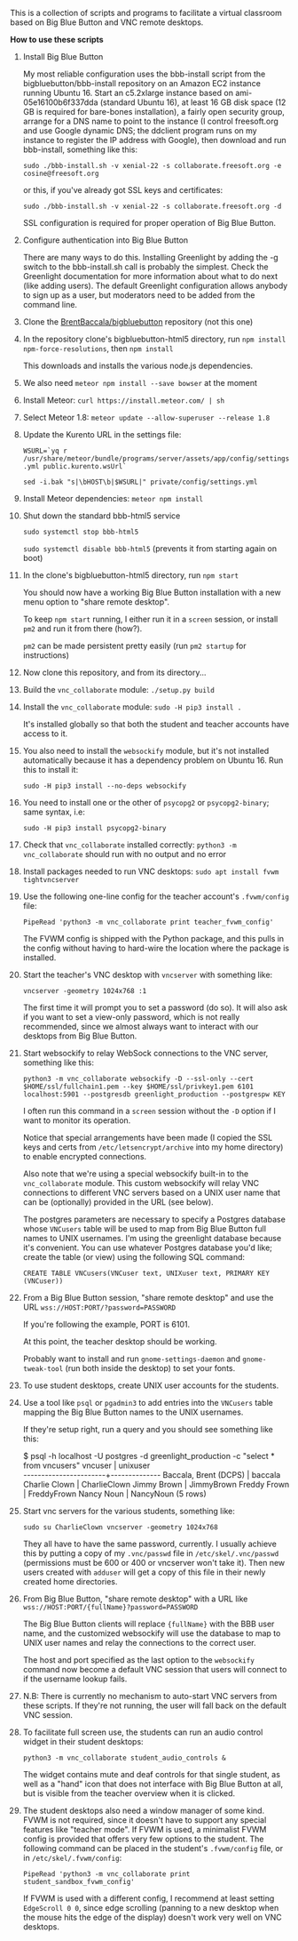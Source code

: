 This is a collection of scripts and programs to facilitate a virtual
classroom based on Big Blue Button and VNC remote desktops.

**How to use these scripts**

1. Install Big Blue Button

   My most reliable configuration uses the bbb-install script from the bigbluebutton/bbb-install
   repository on an Amazon EC2 instance running Ubuntu 16.  Start an c5.2xlarge instance
   based on ami-05e16100b6f337dda (standard Ubuntu 16), at least 16 GB disk space (12 GB is required
   for bare-bones installation), a fairly open security group, arrange for a DNS name to point
   to the instance (I control freesoft.org and use Google dynamic DNS; the ddclient
   program runs on my instance to register the IP address with Google), then download
   and run bbb-install, something like this:

   `sudo ./bbb-install.sh -v xenial-22 -s collaborate.freesoft.org -e cosine@freesoft.org`

   or this, if you've already got SSL keys and certificates:

   `sudo ./bbb-install.sh -v xenial-22 -s collaborate.freesoft.org -d`

   SSL configuration is required for proper operation of Big Blue Button.

1. Configure authentication into Big Blue Button

   There are many ways to do this.  Installing Greenlight by adding the -g switch to
   the bbb-install.sh call is probably the simplest.  Check the Greenlight documentation
   for more information about what to do next (like adding users).  The default
   Greenlight configuration allows anybody to sign up as a user, but moderators
   need to be added from the command line.

1. Clone the [BrentBaccala/bigbluebutton](https://github.com/BrentBaccala/bigbluebutton) repository (not this one)

1. In the repository clone's bigbluebutton-html5 directory, run `npm install npm-force-resolutions`, then `npm install`

   This downloads and installs the various node.js dependencies.

1. We also need `meteor npm install --save bowser` at the moment

1. Install Meteor: `curl https://install.meteor.com/ | sh`

1. Select Meteor 1.8: `meteor update --allow-superuser --release 1.8`

1. Update the Kurento URL in the settings file:

   ``WSURL=`yq r /usr/share/meteor/bundle/programs/server/assets/app/config/settings.yml public.kurento.wsUrl` ``

   `sed -i.bak "s|\bHOST\b|$WSURL|" private/config/settings.yml`

1. Install Meteor dependencies: `meteor npm install`

1. Shut down the standard bbb-html5 service

   `sudo systemctl stop bbb-html5`

   `sudo systemctl disable bbb-html5` (prevents it from starting again on boot)

1. In the clone's bigbluebutton-html5 directory, run `npm start`

   You should now have a working Big Blue Button installation with a new menu option to "share remote desktop".

   To keep `npm start` running, I either run it in a `screen` session, or install `pm2` and run it from there (how?).

   `pm2` can be made persistent pretty easily (run `pm2 startup` for instructions)

1. Now clone this repository, and from its directory...

1. Build the `vnc_collaborate` module: `./setup.py build`

1. Install the `vnc_collaborate` module: `sudo -H pip3 install .`

   It's installed globally so that both the student and teacher accounts have access to it.

1. You also need to install the `websockify` module, but it's not installed automatically because
   it has a dependency problem on Ubuntu 16.  Run this to install it:

   `sudo -H pip3 install --no-deps websockify`

1. You need to install one or the other of `psycopg2` or `psycopg2-binary`; same syntax, i.e:

   `sudo -H pip3 install psycopg2-binary`

1. Check that `vnc_collaborate` installed correctly: `python3 -m vnc_collaborate` should run with no output and no error

1. Install packages needed to run VNC desktops: `sudo apt install fvwm tightvncserver`

1. Use the following one-line config for the teacher account's `.fvwm/config` file:

   `PipeRead 'python3 -m vnc_collaborate print teacher_fvwm_config'`

   The FVWM config is shipped with the Python package, and this pulls in the config
   without having to hard-wire the location where the package is installed.

1. Start the teacher's VNC desktop with `vncserver` with something like:

   `vncserver -geometry 1024x768 :1`

   The first time it will prompt you to set a password (do so).  It will also ask if you want to set a view-only password,
   which is not really recommended,
   since we almost always want to interact with our desktops from Big Blue Button.

1. Start websockify to relay WebSock connections to the VNC server, something like this:

   `python3 -m vnc_collaborate websockify -D --ssl-only --cert $HOME/ssl/fullchain1.pem --key $HOME/ssl/privkey1.pem 6101 localhost:5901 --postgresdb greenlight_production --postgrespw KEY`

   I often run this command in a `screen` session without the `-D` option if I want to monitor its operation.

   Notice that special arrangements have been made (I copied the SSL keys and certs from
   `/etc/letsencrypt/archive` into my home directory)
   to enable encrypted connections.

   Also note that we're using a special websockify built-in to the `vnc_collaborate` module.
   This custom websockify will relay VNC connections to different VNC servers based on a UNIX user name
   that can be (optionally) provided in the URL (see below).

   The postgres parameters are necessary to specify a Postgres database whose `VNCusers` table
   will be used to map from Big Blue Button full names to UNIX usernames.  I'm using the
   greenlight database because it's convenient.  You can use whatever Postgres database
   you'd like; create the table (or view) using the following SQL command:

   `CREATE TABLE VNCusers(VNCuser text, UNIXuser text, PRIMARY KEY (VNCuser))`

1. From a Big Blue Button session, "share remote desktop" and use the URL `wss://HOST:PORT/?password=PASSWORD`

   If you're following the example, PORT is 6101.

   At this point, the teacher desktop should be working.

   Probably want to install and run `gnome-settings-daemon` and `gnome-tweak-tool`
   (run both inside the desktop) to set your fonts.

1. To use student desktops, create UNIX user accounts for the students.

1. Use a tool like `psql` or `pgadmin3` to add entries into the `VNCusers` table
   mapping the Big Blue Button names to the UNIX usernames.

   If they're setup right, run a query and you should see something like this:

    $ psql -h localhost -U postgres -d greenlight_production -c "select * from vncusers"
             vncuser        |   unixuser   
     -----------------------+--------------
      Baccala, Brent (DCPS) | baccala
      Charlie Clown         | CharlieClown
      Jimmy Brown           | JimmyBrown
      Freddy Frown          | FreddyFrown
      Nancy Noun            | NancyNoun
     (5 rows)

1. Start vnc servers for the various students, something like:

   `sudo su CharlieClown vncserver -geometry 1024x768`

   They all have to have the same password, currently.  I usually achieve this by putting a copy of my
   `.vnc/passwd` file in `/etc/skel/.vnc/passwd` (permissions must be 600 or 400 or vncserver won't take it).
   Then new users created with `adduser` will get a copy of this file in their newly created home directories.

1. From Big Blue Button, "share remote desktop" with a URL like `wss://HOST:PORT/{fullName}?password=PASSWORD`

   The Big Blue Button clients will replace `{fullName}` with the BBB user name, and the customized
   websockify will use the database to map to UNIX user names and relay the connections to the correct user.

   The host and port specified as the last option to the `websockify` command now become a default VNC session
   that users will connect to if the username lookup fails.

1. N.B: There is currently no mechanism to auto-start VNC servers from these scripts.  If they're not
   running, the user will fall back on the default VNC session.

1. To facilitate full screen use, the students can run an audio control widget in their student desktops:

   `python3 -m vnc_collaborate student_audio_controls &`

   The widget contains mute and deaf controls for that single student, as well as a "hand" icon that does
   not interface with Big Blue Button at all, but is visible from the teacher overview when it is clicked.

1. The student desktops also need a window manager of some kind.  FVWM is not required, since it doesn't
   have to support any special features like "teacher mode".  If FVWM is used, a minimalist FVWM config
   is provided that offers very few options to the student.  The following command can be placed
   in the student's `.fvwm/config` file, or in `/etc/skel/.fvwm/config`:

   `PipeRead 'python3 -m vnc_collaborate print student_sandbox_fvwm_config'`

   If FVWM is used with a different config, I recommend at least setting `EdgeScroll 0 0`, since edge
   scrolling (panning to a new desktop when the mouse hits the edge of the display) doesn't work
   very well on VNC desktops.
